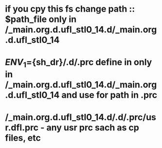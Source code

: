 # if you cpy this fs change path :: $path_file  only in /_main.org.d.ufl_stl0_14.d/_main.org.d.ufl_stl0_14
# ${ENV_1}=${sh_dr}/.d/.prc define in only in /_main.org.d.ufl_stl0_14.d/_main.org.d.ufl_stl0_14 and use for path in .prc
# /_main.org.d.ufl_stl0_14.d/.d/.prc/usr.dfl.prc - any usr prc sach as cp files, etc